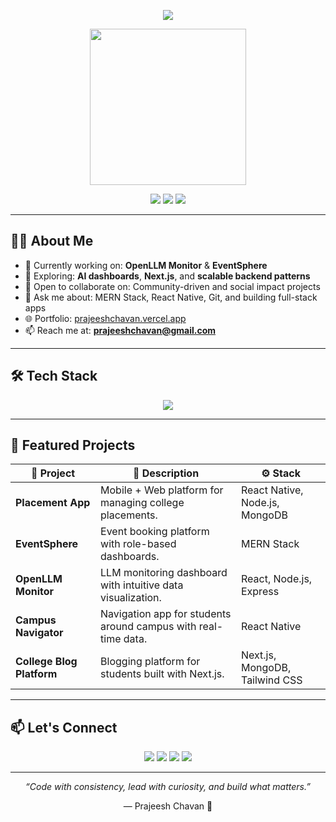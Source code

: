 <!-- Animated Intro -->
<p align="center">
  <img src="https://readme-typing-svg.herokuapp.com/?lines=Hi+👋,+I'm+Prajeesh+Chavan!;Full+Stack+Developer+🚀;Tech+Enthusiast+💡;CSE+Student+📚&center=true&width=500&height=50">
</p>

<p align="center">
  <img src="https://media.giphy.com/media/qgQUggAC3Pfv687qPC/giphy.gif" width="250" />
</p>

<p align="center">
  <a href="https://www.linkedin.com/in/prajeeshchavan/"><img src="https://img.shields.io/badge/LinkedIn-blue?logo=linkedin&style=flat-square" /></a>
  <a href="mailto:prajeeshchavan@gmail.com"><img src="https://img.shields.io/badge/Email-red?logo=gmail&style=flat-square" /></a>
  <a href="https://twitter.com/prajeesh_c"><img src="https://img.shields.io/badge/Twitter-black?logo=twitter&style=flat-square" /></a>
</p>

---

## 🧑‍💻 About Me

- 🔭 Currently working on: **OpenLLM Monitor** & **EventSphere**
- 🌱 Exploring: **AI dashboards**, **Next.js**, and **scalable backend patterns**
- 👯 Open to collaborate on: Community-driven and social impact projects
- 💬 Ask me about: MERN Stack, React Native, Git, and building full-stack apps
- 🌐 Portfolio: [prajeeshchavan.vercel.app](https://prajeeshchavan.vercel.app)
- 📫 Reach me at: **prajeeshchavan@gmail.com**

---

## 🛠️ Tech Stack

<p align="center">
  <img src="https://skillicons.dev/icons?i=js,java,cpp,html,css,react,nextjs,nodejs,express,mongodb,tailwind,docker,figma,git,postman" />
</p>

---

## 🚀 Featured Projects

| 🚧 Project | 🔎 Description | ⚙️ Stack |
|-----------|----------------|----------|
| **Placement App** | Mobile + Web platform for managing college placements. | React Native, Node.js, MongoDB |
| **EventSphere** | Event booking platform with role-based dashboards. | MERN Stack |
| **OpenLLM Monitor** | LLM monitoring dashboard with intuitive data visualization. | React, Node.js, Express |
| **Campus Navigator** | Navigation app for students around campus with real-time data. | React Native |
| **College Blog Platform** | Blogging platform for students built with Next.js. | Next.js, MongoDB, Tailwind CSS |

---

## 📫 Let's Connect

<p align="center">
  <a href="https://www.linkedin.com/in/prajeeshchavan/"><img src="https://img.shields.io/badge/LinkedIn-blue?style=for-the-badge&logo=linkedin" /></a>
  <a href="mailto:prajeeshchavan@gmail.com"><img src="https://img.shields.io/badge/Email-D14836?style=for-the-badge&logo=gmail&logoColor=white" /></a>
  <a href="https://twitter.com/prajeeshchavan"><img src="https://img.shields.io/badge/Twitter-1DA1F2?style=for-the-badge&logo=twitter&logoColor=white" /></a>
  <a href="https://prajeeshchavan.vercel.app"><img src="https://img.shields.io/badge/Portfolio-000000?style=for-the-badge&logo=vercel&logoColor=white" /></a>
</p>

---

<p align="center"><i>“Code with consistency, lead with curiosity, and build what matters.”</i></p>
<p align="center">— Prajeesh Chavan 🚀</p>
